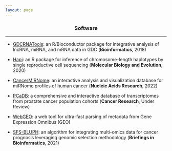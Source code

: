 ```yaml
---
layout: page
---
```


<div align="center"><h3>Software</h3></div>

----------------------------------------------

+ [GDCRNATools](http://bioconductor.org/packages/devel/bioc/vignettes/GDCRNATools/inst/doc/GDCRNATools.html): an R/Bioconductor package for integrative analysis of lncRNA, miRNA, and mRNA data in GDC (**Bioinformatics**, 2018)

+ [Hapi](https://cran.r-project.org/web/packages/Hapi/vignettes/Hapi.html): an R package for inference of chromosome-length haplotypes by single reproductive cell sequencing (**Molecular Biology and Evolution**, 2020)

+ [CancerMIRNome](http://bioinfo.jialab-ucr.org/CancerMIRNome/): an interactive analysis and visualization database for miRNome profiles of human cancer (**Nucleic Acids Research**, 2022)

+ [PCaDB](http://bioinfo.jialab-ucr.org/PCaDB/): a comprehensive and interactive database of transcriptomes from prostate cancer population cohorts  (**Cancer Research**, Under Review)

+ [WebGEO](http://bioinfo.jialab-ucr.org/WebGEO/): a web tool for ultra-fast parsing of metadata from Gene Expression Omnibus (GEO)

+ [SFS-BLUPH](https://github.com/rli012/BLUPHAT): an algorithm for integrating multi-omics data for cancer prognosis leveraging genomic selection methodology  (**Briefings in Bioinformatics**, 2021)
